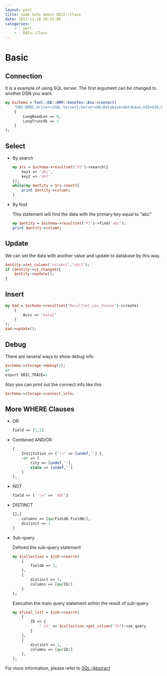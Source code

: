 ```yaml
---
layout: post
title: Some note about DBIX::Class
date: 2012-12-10 10:25:05
categories:
	-	perl
	-	DBIx::Class
---
```

Basic
======
Connection
------
It is a example of using SQL server. The first argument can be changed to another DSN you want.  

``` perl
my $schema = Tool::DB::ORM::GeneTex::Bio->connect(
	"DBI:ODBC:driver={SQL Server};Server=db;Database=database;UID=UID;PWD=PID",
	{	
		LongReadLen => 0,
		LongTruncOk => 1
	}
);
```

Select
------
- By search  

	``` perl
	my $rs = $schema->resultset('PJ')->search({
		key1 => 'abc',
		key2 => 'def'
	});
	while(my $entity = $rs->next){
		print $entity->column;
	}
	```
- By find  

	This statement will find the data with the primary key equal to "abc"

	``` perl
	my $entity = $schema->resultset('PJ')->find('abc');
	print $entity->column;
	```

Update
------
We can set the data with another value and update to database by this way.  

``` perl
$entity->set_column('column1','abc2');
if ($entity->is_changed){
	$entity->update();
}
```
Insert
------

``` perl
my $ad = $schema->resultset('ResultSet_you_choose')->create(
	{
		Accn => 'data1'
	}
);
$ad->update();
```

Debug
------
There are several ways to show debug info

``` perl
$schema->storage->debug(1);
or
export DBIC_TRACE=1
```

Also you can print out the connect info like this

``` perl
$schema->storage->connect_info;
```

More WHERE Clauses
------
- OR

	``` perl
	Field => [1,2]
	```

- Combined AND/OR

	``` perl
	{
		Institution => {'!=' => [undef,''] },
		-or => [
			city => [undef,''],
			state => [undef,'']
		]
	},
	```

- NOT

	``` perl
	Field => { '!=' => 'ABC'}
	```

- DISTINCT

	``` perl
	{},{
		columns => [qw/FieldA FieldB/],
		distinct => 1
	}
	```

- Sub-query

	Defined the sub-query statement

	``` perl	
	my $collection = $job->search(
		{
			fieldA => 1,
		},
		{
			distinct => 1,
			columns => [qw/ID/]
		}
	);
	```

	Execution the main query statement within the result of sub-query

	``` perl
	my $final_list = $job->search(
		{
			ID => {
				'-in' => $collection->get_column('ID')->as_query
			}
		},
		{
			distinct => 1,
			columns => [qw/ID/]
		},
	);
	```

For more information, please refer to [SQL::Abstract](http://search.cpan.org/perldoc?SQL%3A%3AAbstract#WHERE_CLAUSES)
